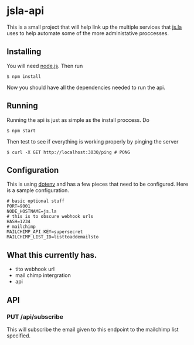 # jsla-api

This is a small project that will help link up the multiple services that [js.la](http://js.la) uses to help automate some of the more administative proccesses.

## Installing

You will need [node.js]( http://nodejs.org ). Then run

    $ npm install

Now you should have all the dependencies needed to run the api. 

## Running

Running the api is just as simple as the install proccess. Do

    $ npm start

Then test to see if everything is working properly by pinging the server

    $ curl -X GET http://localhost:3030/ping # PONG

## Configuration

This is using [dotenv](https://www.npmjs.com/package/dotenv) and has a few pieces that need to be configured. Here is a sample configuration.

```
# basic optional stuff
PORT=9001
NODE_HOSTNAME=js.la
# this is to obscure webhook urls
HASH=1234 
# mailchimp
MAILCHIMP_API_KEY=supersecret
MAILCHIMP_LIST_ID=listtoaddemailsto
```

## What this currently has.

- tito webhook url
- mail chimp intergration
- api

## API


### PUT /api/subscribe

This will subscribe the email given to this endpoint to the mailchimp list specified.